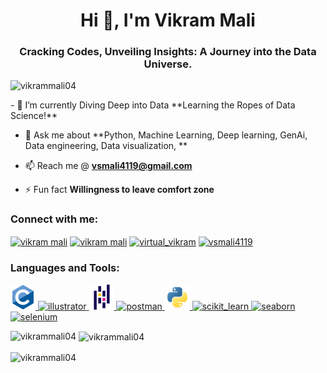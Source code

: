 <h1 align="center">Hi 👋, I'm Vikram Mali</h1>
<h3 align="center">Cracking Codes, Unveiling Insights: A Journey into the Data Universe.
</h3>
<p align="left"> <img src="https://komarev.com/ghpvc/?username=vikrammali04&label=Profile%20views&color=0e75b6&style=flat" alt="vikrammali04" /> </p>
- 🌱 I’m currently Diving Deep into Data **Learning the Ropes of Data Science!**

- 💬 Ask me about **Python, Machine Learning, Deep learning, GenAi, Data engineering, Data visualization, **

- 📫 Reach me @ **vsmali4119@gmail.com**

- ⚡ Fun fact **Willingness to leave comfort zone**

<h3 align="left">Connect with me:</h3>
<p align="left">
<a href="https://www.linkedin.com/in/vikram-m-a002141b3/" target="blank"><img align="center" src="https://raw.githubusercontent.com/rahuldkjain/github-profile-readme-generator/master/src/images/icons/Social/linked-in-alt.svg" alt="vikram mali" height="30" width="40" /></a>
<a href="https://www.facebook.com/vikram.mali.794" target="blank"><img align="center" src="https://raw.githubusercontent.com/rahuldkjain/github-profile-readme-generator/master/src/images/icons/Social/facebook.svg" alt="vikram mali" height="30" width="40" /></a>
<a href="https://instagram.com/virtual_vikram" target="blank"><img align="center" src="https://raw.githubusercontent.com/rahuldkjain/github-profile-readme-generator/master/src/images/icons/Social/instagram.svg" alt="virtual_vikram" height="30" width="40" /></a>
<a href="https://www.hackerrank.com/vsmali4119" target="blank"><img align="center" src="https://raw.githubusercontent.com/rahuldkjain/github-profile-readme-generator/master/src/images/icons/Social/hackerrank.svg" alt="vsmali4119" height="30" width="40" /></a>
</p>

<h3 align="left">Languages and Tools:</h3>
<p align="left"> <a href="https://www.cprogramming.com/" target="_blank" rel="noreferrer"> <img src="https://raw.githubusercontent.com/devicons/devicon/master/icons/c/c-original.svg" alt="c" width="40" height="40"/> </a> <a href="https://www.adobe.com/in/products/illustrator.html" target="_blank" rel="noreferrer"> <img src="https://www.vectorlogo.zone/logos/adobe_illustrator/adobe_illustrator-icon.svg" alt="illustrator" width="40" height="40"/> </a> <a href="https://pandas.pydata.org/" target="_blank" rel="noreferrer"> <img src="https://raw.githubusercontent.com/devicons/devicon/2ae2a900d2f041da66e950e4d48052658d850630/icons/pandas/pandas-original.svg" alt="pandas" width="40" height="40"/> </a> <a href="https://postman.com" target="_blank" rel="noreferrer"> <img src="https://www.vectorlogo.zone/logos/getpostman/getpostman-icon.svg" alt="postman" width="40" height="40"/> </a> <a href="https://www.python.org" target="_blank" rel="noreferrer"> <img src="https://raw.githubusercontent.com/devicons/devicon/master/icons/python/python-original.svg" alt="python" width="40" height="40"/> </a> <a href="https://scikit-learn.org/" target="_blank" rel="noreferrer"> <img src="https://upload.wikimedia.org/wikipedia/commons/0/05/Scikit_learn_logo_small.svg" alt="scikit_learn" width="40" height="40"/> </a> <a href="https://seaborn.pydata.org/" target="_blank" rel="noreferrer"> <img src="https://seaborn.pydata.org/_images/logo-mark-lightbg.svg" alt="seaborn" width="40" height="40"/> </a> <a href="https://www.selenium.dev" target="_blank" rel="noreferrer"> <img src="https://raw.githubusercontent.com/detain/svg-logos/780f25886640cef088af994181646db2f6b1a3f8/svg/selenium-logo.svg" alt="selenium" width="40" height="40"/> </a> </p>

<p><img align="left" src="https://github-readme-stats.vercel.app/api/top-langs?username=vikrammali04&show_icons=true&locale=en&layout=compact" alt="vikrammali04" /></p>

<p>&nbsp;<img align="center" src="https://github-readme-stats.vercel.app/api?username=vikrammali04&show_icons=true&locale=en" alt="vikrammali04" /></p>

<p><img align="center" src="https://github-readme-streak-stats.herokuapp.com/?user=vikrammali04&" alt="vikrammali04" /></p>
